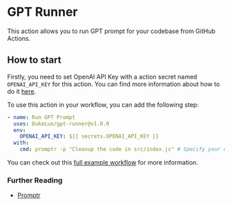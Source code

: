 # GPT Runner

This action allows you to run GPT prompt for your codebase from GitHub Actions.

## How to start

Firstly, you need to set OpenAI API Key with a action secret named `OPENAI_API_KEY` for this action. You can find more information about how to do it [here](https://docs.github.com/en/actions/reference/encrypted-secrets#creating-encrypted-secrets-for-a-repository).

To use this action in your workflow, you can add the following step:

```yaml
- name: Run GPT Prompt
  uses: DukeLuo/gpt-runner@v1.0.0
  env:
    OPENAI_API_KEY: ${{ secrets.OPENAI_API_KEY }}
  with:
    cmd: promptr -p "Cleanup the code in src/index.js" # Specify your desired GPT Prompt command
```

You can check out this [full example workflow](.github/workflows/gpt.yml) for more information.

### Further Reading

- [Promptr](https://github.com/ferrislucas/promptr)
